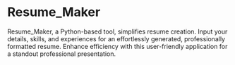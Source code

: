 # Resume_Maker
Resume_Maker, a Python-based tool, simplifies resume creation. Input your details, skills, and experiences for an effortlessly generated, professionally formatted resume. Enhance efficiency with this user-friendly application for a standout professional presentation.
